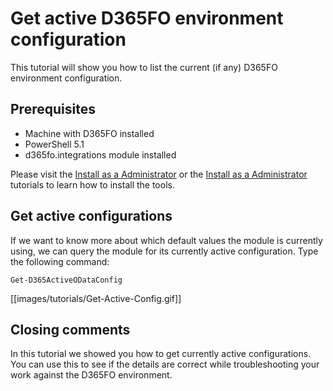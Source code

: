 ﻿# **Get active D365FO environment configuration**

This tutorial will show you how to list the current (if any) D365FO environment configuration.

## **Prerequisites**
* Machine with D365FO installed
* PowerShell 5.1
* d365fo.integrations module installed
  
Please visit the [Install as a Administrator](https://github.com/d365collaborative/d365fo.integrations/wiki/Tutorial-First-Time-Install-Administrator) or the [Install as a Administrator](https://github.com/d365collaborative/d365fo.integrations/wiki/Tutorial-First-Time-Install-Non-Administrator) tutorials to learn how to install the tools.

## **Get active configurations**
If we want to know more about which default values the module is currently using, we can query the module for its currently active configuration. Type the following command:

```
Get-D365ActiveODataConfig
```

[[images/tutorials/Get-Active-Config.gif]]

## **Closing comments**
In this tutorial we showed you how to get currently active configurations. You can use this to see if the details are correct while troubleshooting your work against the D365FO environment.